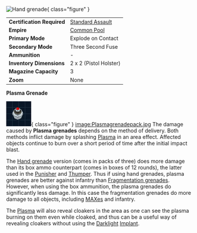 ![
[Hand grenade](Hand_grenade.md)](../images/Plasma-Hand-grenade.jpg){ class="figure" }

|                            |                                                           |
| -------------------------- | --------------------------------------------------------- |
| **Certification Required** | [Standard Assault](../certifications/Standard_Assault.md) |
| **Empire**                 | [Common Pool](../terminology/Common_Pool.md)              |
| **Primary Mode**           | Explode on Contact                                        |
| **Secondary Mode**         | Three Second Fuse                                         |
| **Ammunition**             | \-                                                        |
| **Inventory Dimensions**   | 2 x 2 (Pistol Holster)                                    |
| **Magazine Capacity**      | 3                                                         |
| **Zoom**                   | None                                                      |

**Plasma Grenade**

![](../images/Plasma-Hand-grenade-Icon.jpg){ class="figure" }
[image:Plasmagrenadepack.jpg](../images/Plasmagrenadepack.jpg) The damage caused
by **Plasma grenades** depends on the method of delivery. Both methods inflict
damage by splashing [Plasma](Plasma.md) in an area effect. Affected objects
continue to burn over a short period of time after the initial impact blast.

The [Hand grenade](Hand_grenade.md) version (comes in packs of three) does more
damage than its box ammo counterpart (comes in boxes of 12 rounds), the latter
used in the [Punisher](Punisher.md) and [Thumper](Thumper.md). Thus if using
hand grenades, plasma grenades are better against infantry than
[Fragmentation grenades](Fragmentation_grenade.md). However, when using the box
ammunition, the plasma grenades do significantly less damage. In this case the
fragmentation grenades do more damage to all objects, including
[MAXes](../armor/Mechanized_Assault_Exo-Suit.md) and infantry.

The [Plasma](Plasma.md) will also reveal cloakers in the area as one can see the
plasma burning on them even while cloaked, and thus can be a useful way of
revealing cloakers without using the [Darklight](../implants/Darklight.md)
[Implant](../implants/Implants.md).
